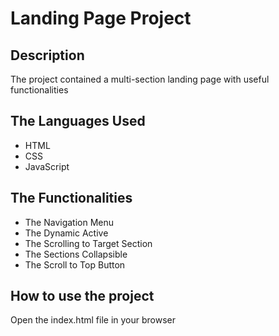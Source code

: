 # Landing Page Project

## Description

The project contained a multi-section landing page with useful functionalities

## The Languages Used

- HTML
- CSS
- JavaScript

## The Functionalities

- The Navigation Menu 
- The Dynamic Active 
- The Scrolling to Target Section 
- The Sections Collapsible 
- The Scroll to Top Button

## How to use the project 

Open the index.html file in your browser